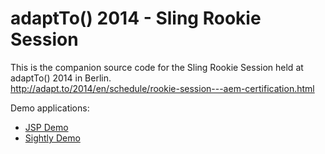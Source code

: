 adaptTo() 2014 - Sling Rookie Session
=====================================

This is the companion source code for the Sling Rookie Session held at adaptTo() 2014 in Berlin.<br/>
http://adapt.to/2014/en/schedule/rookie-session---aem-certification.html


Demo applications:

* [JSP Demo](https://github.com/adaptto-conf/2014-sling-rookie-session/tree/master/demo-jsp)
* [Sightly Demo](https://github.com/adaptto-conf/2014-sling-rookie-session/tree/master/demo-sightly)
